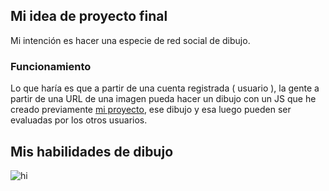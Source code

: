 ## Mi idea de proyecto final

Mi intención es hacer una especie de red social de dibujo.

### Funcionamiento

Lo que haría es que a partir de una cuenta registrada ( usuario ), la gente a partir de una URL de una imagen pueda hacer un dibujo con un JS que he creado previamente [mi proyecto](https://github.com/Teachh/Draw), ese dibujo y esa luego pueden ser evaluadas por los otros usuarios.

## Mis habilidades de dibujo

<img src="https://cdn.ciudad.com.ar/sites/default/files/styles/grizzly_galeria/public/nota/2020/03/03/viral_.jpg?itok=_I4n0WZO" alt="hi" class="inline"/>

